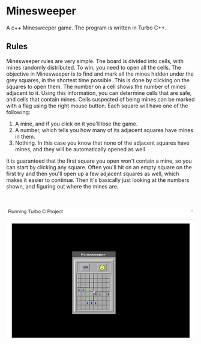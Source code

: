 # Minesweeper
A c++ Minesweeper game.
The program is written in Turbo C++.

## Rules
Minesweeper rules are very simple. The board is divided into cells, with mines randomly distributed. To win, you need to open all the cells. The objective in Minesweeper is to find and mark all the mines hidden under the grey squares, in the shortest time possible. This is done by clicking on the squares to open them. The number on a cell shows the number of mines adjacent to it. Using this information, you can determine cells that are safe, and cells that contain mines. Cells suspected of being mines can be marked with a flag using the right mouse button. Each square will have one of the following:

1. A mine, and if you click on it you'll lose the game.
2. A number, which tells you how many of its adjacent squares have mines in them.
3. Nothing. In this case you know that none of the adjacent squares have mines, and they will be automatically opened as well.

It is guaranteed that the first square you open won't contain a mine, so you can start by clicking any square. Often you'll hit on an empty square on the first try and then you'll open up a few adjacent squares as well, which makes it easier to continue. Then it's basically just looking at the numbers shown, and figuring out where the mines are.
<br>
<br>
<br>



<p align="center">
<img src="https://github.com/mandanaGh/Minesweeper/blob/main/images/Minesweeper.jpg" width="600"></p>
